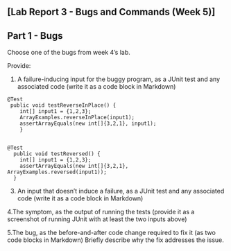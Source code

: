 ## [Lab Report 3 - Bugs and Commands (Week 5)]

## Part 1 - Bugs
Choose one of the bugs from week 4’s lab.

Provide:

1. A failure-inducing input for the buggy program, as a JUnit test and any associated code (write it as a code block in Markdown)
```
@Test 
 public void testReverseInPlace() {
    int[] input1 = {1,2,3};
    ArrayExamples.reverseInPlace(input1);
    assertArrayEquals(new int[]{3,2,1}, input1);
	}


@Test
  public void testReversed() {
    int[] input1 = {1,2,3};
    assertArrayEquals(new int[]{3,2,1}, ArrayExamples.reversed(input1));
  }
```

3. An input that doesn’t induce a failure, as a JUnit test and any associated code (write it as a code block in Markdown)

4.The symptom, as the output of running the tests (provide it as a screenshot of running JUnit with at least the two inputs above)

5.The bug, as the before-and-after code change required to fix it (as two code blocks in Markdown)
Briefly describe why the fix addresses the issue.
